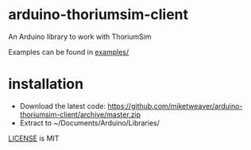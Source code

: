 # arduino-thoriumsim-client
An Arduino library to work with ThoriumSim

Examples can be found in [examples/](examples/)

# installation
- Download the latest code:
https://github.com/miketweaver/arduino-thoriumsim-client/archive/master.zip
- Extract to ~/Documents/Arduino/Libraries/


 [LICENSE](/LICENSE) is MIT
